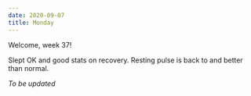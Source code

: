 ```yaml
---
date: 2020-09-07
title: Monday
---
```


Welcome, week 37!

Slept OK and good stats on recovery. Resting pulse is back to and better than normal.

*To be updated*
